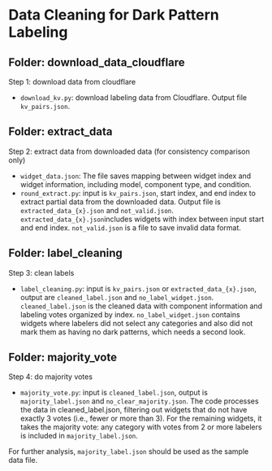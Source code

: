 # Data Cleaning for Dark Pattern Labeling
## Folder: download_data_cloudflare
Step 1: download data from cloudflare
- `download_kv.py`: download labeling data from Cloudflare. Output file `kv_pairs.json`.
## Folder: extract_data
Step 2: extract data from downloaded data (for consistency comparison only)
- `widget_data.json`: The file saves mapping between widget index and widget information, including model, component type, and condition.
- `round_extract.py`: input is `kv_pairs.json`, start index, and end index to extract partial data from the downloaded data. Output file is `extracted_data_{x}.json` and `not_valid.json`. `extracted_data_{x}.json`includes widgets with index between input start and end index. `not_valid.json` is a file to save invalid data format.
## Folder: label_cleaning
Step 3: clean labels
- `label_cleaning.py`: input is `kv_pairs.json` or `extracted_data_{x}.json`, output are `cleaned_label.json` and `no_label_widget.json`. `cleaned_label.json` is the cleaned data with component information and labeling votes organized by index. `no_label_widget.json` contains widgets where labelers did not select any categories and also did not mark them as having no dark patterns, which needs a second look.
## Folder: majority_vote
Step 4: do majority votes
- `majority_vote.py`: input is `cleaned_label.json`, output is `majority_label.json` and `no_clear_majority.json`. The code processes the data in cleaned_label.json, filtering out widgets that do not have exactly 3 votes (i.e., fewer or more than 3). For the remaining widgets, it takes the majority vote: any category with votes from 2 or more labelers is included in `majority_label.json`.

For further analysis, `majority_label.json` should be used as the sample data file.
